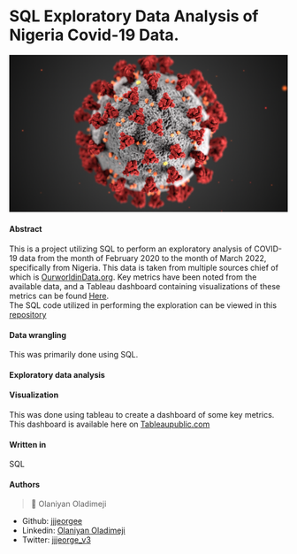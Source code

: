 # SQL Exploratory Data Analysis of Nigeria Covid-19 Data.

![alt](https://github.com/jjjeorgee/Portfolio-Projects/blob/61b007560bfa539d208dbbb13c6f207e77911f54/wew.PNG)

#### Abstract
   This is a project utilizing SQL to perform an exploratory analysis of COVID-19 data 
from the month of February 2020 to the month of March 2022, specifically from Nigeria.
This data is taken from multiple sources chief of which is [OurworldinData.org](https://ourworldindata.org/).
Key metrics have been noted from the available data, and a Tableau dashboard containing visualizations of these metrics can be found [Here](https://public.tableau.com/app/profile/oladimeji.olaniyan/viz/NigeriaCOVID-19Data/Dashboard1).  
The SQL code utilized in performing the exploration can be viewed in this [repository](https://github.com/jjjeorgee/Nigeria_Covid_Stats_Analysis/blob/main/Nigeria%20COVID%20data(SQL%20Data%20Exploration%20Project).sql)

#### Data wrangling 
This was primarily done using SQL.

#### Exploratory data analysis

#### Visualization 
 This was done using tableau to create a dashboard of some key metrics.
This dashboard is available here on [Tableaupublic.com](https://public.tableau.com/app/profile/oladimeji.olaniyan/viz/NigeriaCOVID-19Data/Dashboard1)

#### Written in
SQL

#### Authors
> 👤 Olaniyan Oladimeji
- Github: [jjjeorgee](https://github.com/jjjeorgee)
- Linkedin: [Olaniyan Oladimeji](https://www.linkedin.com/mwlite/in/oladimeji-olaniyan-a3a114170)
- Twitter: [jjjeorge_v3](https://www.twitter.com/jjjeorge_v3)
